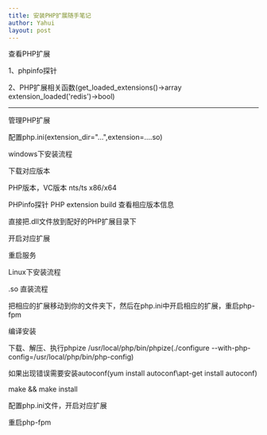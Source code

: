 ```yaml
---
title: 安装PHP扩展随手笔记
author: Yahui
layout: post
---
```


查看PHP扩展

1、phpinfo探针

2、PHP扩展相关函数(get_loaded_extensions()->array  extension_loaded('redis')->bool)

<hr/>

管理PHP扩展

配置php.ini(extension_dir="...",extension=....so)

windows下安装流程

下载对应版本

PHP版本，VC版本 nts/ts x86/x64

PHPinfo探针 PHP extension build 查看相应版本信息

直接把.dll文件放到配好的PHP扩展目录下

开启对应扩展

重启服务

Linux下安装流程

.so 直装流程

把相应的扩展移动到你的文件夹下，然后在php.ini中开启相应的扩展，重启php-fpm

编译安装

下载、解压、执行phpize /usr/local/php/bin/phpize(./configure --with-php-config=/usr/local/php/bin/php-config)

如果出现错误需要安装autoconf(yum install autoconf\apt-get install autoconf)

make && make install

配置php.ini文件，开启对应扩展

重启php-fpm